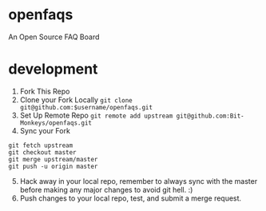 # openfaqs

An Open Source FAQ Board 

# development 

1. Fork This Repo 
2. Clone your Fork Locally `git clone git@github.com:$username/openfaqs.git`
3. Set Up Remote Repo `git remote add upstream git@github.com:Bit-Monkeys/openfaqs.git`
4. Sync your Fork  
``` 
git fetch upstream 
git checkout master 
git merge upstream/master 
git push -u origin master
```
5. Hack away in your local repo, remember to always sync with the master before making any major changes to avoid git hell. :) 
6. Push changes to your local repo, test, and submit a merge request. 

